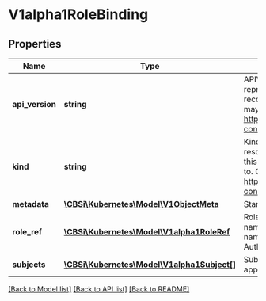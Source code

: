 # V1alpha1RoleBinding

## Properties
Name | Type | Description | Notes
------------ | ------------- | ------------- | -------------
**api_version** | **string** | APIVersion defines the versioned schema of this representation of an object. Servers should convert recognized schemas to the latest internal value, and may reject unrecognized values. More info: https://git.k8s.io/community/contributors/devel/api-conventions.md#resources | [optional] 
**kind** | **string** | Kind is a string value representing the REST resource this object represents. Servers may infer this from the endpoint the client submits requests to. Cannot be updated. In CamelCase. More info: https://git.k8s.io/community/contributors/devel/api-conventions.md#types-kinds | [optional] 
**metadata** | [**\CBSi\Kubernetes\Model\V1ObjectMeta**](V1ObjectMeta.md) | Standard object&#39;s metadata. | [optional] 
**role_ref** | [**\CBSi\Kubernetes\Model\V1alpha1RoleRef**](V1alpha1RoleRef.md) | RoleRef can reference a Role in the current namespace or a ClusterRole in the global namespace. If the RoleRef cannot be resolved, the Authorizer must return an error. | 
**subjects** | [**\CBSi\Kubernetes\Model\V1alpha1Subject[]**](V1alpha1Subject.md) | Subjects holds references to the objects the role applies to. | 

[[Back to Model list]](../README.md#documentation-for-models) [[Back to API list]](../README.md#documentation-for-api-endpoints) [[Back to README]](../README.md)


